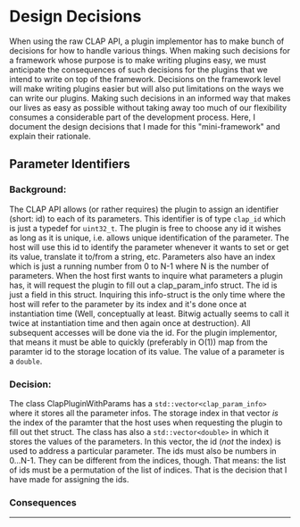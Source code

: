 Design Decisions
================

When using the raw CLAP API, a plugin implementor has to make bunch of decisions for how to 
handle various things. When making such decisions for a framework whose purpose is to make writing
plugins easy, we must anticipate the consequences of such decisions for the plugins that we intend 
to write on top of the framework. Decisions on the framework level will make writing plugins easier
but will also put limitations on the ways we can write our plugins. Making such decisions in an 
informed way that makes our lives as easy as possible without taking away too much of our 
flexibility consumes a considerable part of the development process. Here, I document the design 
decisions that I made for this "mini-framework" and explain their rationale.


Parameter Identifiers
---------------------

### Background:

The CLAP API allows (or rather requires) the plugin to assign an identifier (short: id) to each of 
its parameters. This identifier is of type `clap_id` which is just a typedef for `uint32_t`. The 
plugin is free to choose any id it wishes as long as it is unique, i.e. allows unique identification 
of the parameter. The host will use this id to identify the parameter whenever it wants to set or 
get its value, translate it to/from a string, etc. Parameters also have an index which is just a 
running number from 0 to N-1 where N is the number of parameters. When the host first wants to 
inquire what parameters a plugin has, it will request the plugin to fill out a clap_param_info 
struct. The id is just a field in this struct. Inquiring this info-struct is the only time where the 
host will refer to the parameter by its index and it's done once at instantiation time (Well, 
conceptually at least. Bitwig actually seems to call it twice at instantiation time and then again 
once at destruction). All subsequent accesses will be done via the id. For the plugin implementor, 
that means it must be able to quickly (preferably in O(1)) map from the paramter id to the storage 
location of its value. The value of a parameter is a `double`.


### Decision:

The class ClapPluginWithParams has a `std::vector<clap_param_info>` where it stores all the parameter
infos. The storage index in that vector *is* the index of the paramter that the host uses when 
requesting the plugin to fill out thet struct. The class has also a `std::vector<double>` in which 
it stores the values of the parameters. In this vector, the id (*not* the index) is used to address 
a particular parameter. The ids must also be numbers in 0...N-1. They can be different from the 
indices, though. That means: the list of ids must be a permutation of the list of indices. That is 
the decision that I have made for assigning the ids. 

### Consequences























----------------------------------------------------------------------------------------------------